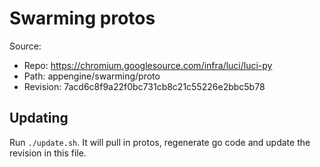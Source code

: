 # Swarming protos

Source:

*   Repo: https://chromium.googlesource.com/infra/luci/luci-py
*   Path: appengine/swarming/proto
*   Revision: 7acd6c8f9a22f0bc731cb8c21c55226e2bbc5b78

## Updating

Run `./update.sh`. It will pull in protos, regenerate go code and update the
revision in this file.
